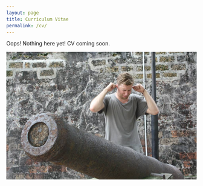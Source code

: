 ```yaml
---
layout: page
title: Curriculum Vitae
permalink: /cv/
---
```


<p class="message">
  Oops! Nothing here yet! CV coming soon.
</p>

<div>
  <img src="/figs/Canon.jpg" alt="Woohoo!" title="Very Cute" width="750px"/>
</div>
